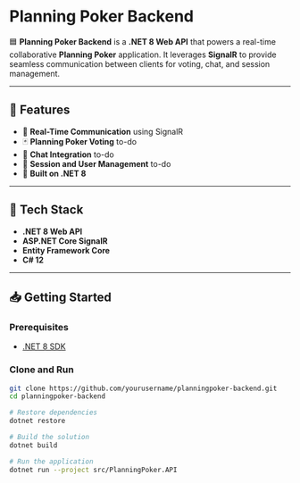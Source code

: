 # Planning Poker Backend

🟦 **Planning Poker Backend** is a **.NET 8 Web API** that powers a real-time collaborative **Planning Poker** application. It leverages **SignalR** to provide seamless communication between clients for voting, chat, and session management.

---

## 📌 Features

- 🔴 **Real-Time Communication** using SignalR
- 🃏 **Planning Poker Voting** to-do
- 💬 **Chat Integration** to-do
- 👥 **Session and User Management** to-do
- 🚀 **Built on .NET 8**

---

## 🚀 Tech Stack

- **.NET 8 Web API**
- **ASP.NET Core SignalR**
- **Entity Framework Core** 
- **C# 12**

---

## 📥 Getting Started

### Prerequisites
- [.NET 8 SDK](https://dotnet.microsoft.com/en-us/download/dotnet/8.0)

### Clone and Run

```bash
git clone https://github.com/yourusername/planningpoker-backend.git
cd planningpoker-backend

# Restore dependencies
dotnet restore

# Build the solution
dotnet build

# Run the application
dotnet run --project src/PlanningPoker.API
